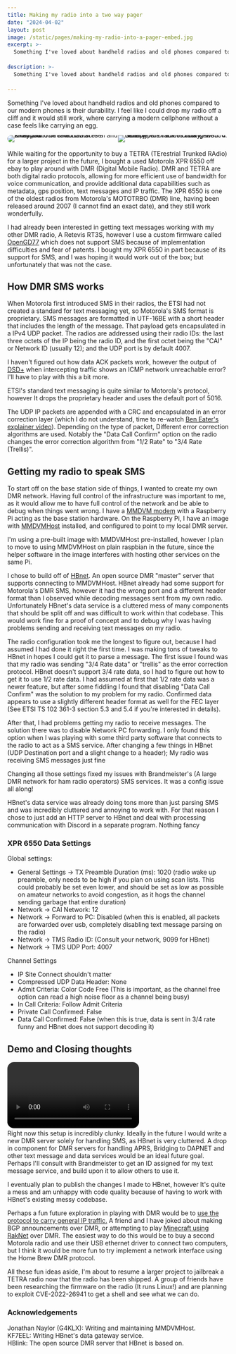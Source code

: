 ```yaml
---
title: Making my radio into a two way pager
date: "2024-04-02"
layout: post
image: /static/pages/making-my-radio-into-a-pager-embed.jpg
excerpt: >-
  Something I've loved about handheld radios and old phones compared to our modern phones is their durability. I feel like I could drop my radio off a cliff and it would still work, where carrying a modern cellphone without a case feels like carrying an egg...

description: >-
  Something I've loved about handheld radios and old phones compared to our modern phones is their durability. I feel like I could drop my radio off a cliff and it would still work, where carrying a modern cellphone without a case feels like carrying an egg...

---
```


Something I've loved about handheld radios and old phones compared to our modern phones is their durability. I feel like I could drop my radio off a cliff and it would still work, where carrying a modern cellphone without a case feels like carrying an egg. 

<div 
  style="border-radius: 15px; overflow:hidden; line-height:0"
  ><img 
    alt="Front photo of a Motorola XPR6550. The radio features a small monochrome LCD screen and a keypad" 
    srcset="/static/pages/making-my-radio-into-a-pager-xpr6550-front-@1x.jpg, /static/pages/making-my-radio-into-a-pager-xpr6550-front-@2x.jpg 2x" 
    src="/static/pages/making-my-radio-into-a-pager-xpr6550-front-@1x.jpg"
    style="max-width: 50%"
  ><img 
    alt="Side photo of a Motorola XPR6550. Notably, the radio is bulky, about 4 centimeters thick including the battery"
    srcset="/static/pages/making-my-radio-into-a-pager-xpr6550-side-@1x.jpg, /static/pages making-my-radio-into-a-pager-xpr6550-side-@2x.jpg 2x"
    src="/static/pages/making-my-radio-into-a-pager-xpr6550-side-@1x.jpg" 
    style="max-width: 50%"
></div>

<br>
While waiting for the opportunity to buy a TETRA (TErestrial Trunked RAdio) for a larger project in the future, I bought a used Motorola XPR 6550 off ebay to play around with DMR (Digital Mobile Radio). DMR and TETRA are both digital radio protocols, allowing for more efficient use of bandwidth for voice communication, and provide additional data capabilities such as metadata, gps position, text messages and IP traffic. The XPR 6550 is one of the oldest radios from Motorola's MOTOTRBO (DMR) line, having been released around 2007 (I cannot find an exact date), and they still work wonderfully. 

I had already been interested in getting text messages working with my other DMR radio, A Retevis RT3S, however I use a custom firmware called [OpenGD77](https://opengd77.com) which does not support SMS because of implementation difficulties and fear of patents. I bought my XPR 6550 in part because of its support for SMS, and I was hoping it would work out of the box; but unfortunately that was not the case.

## How DMR SMS works

When Motorola first introduced SMS in their radios, the ETSI had not created a standard for text messaging yet, so Motorola's SMS format is proprietary. SMS messages are formatted in UTF-16BE with a short header that includes the length of the message. That payload gets encapsulated in a IPv4 UDP packet. The radios are addressed using their radio IDs: the last three octets of the IP being the radio ID, and the first octet being the "CAI" or Network ID (usually 12); and the UDP port is by default 4007.

I haven't figured out how data ACK packets work, however the output of [DSD+](https://www.dsdplus.com/) when intercepting traffic shows an ICMP network unreachable error? I'll have to play with this a bit more.

ETSI's standard text messaging is quite similar to Motorola's protocol, however It drops the proprietary header and uses the default port of 5016.

The UDP IP packets are appended with a CRC and encapsulated in an error correction layer (which I do not understand, time to re-watch [Ben Eater's explainer video](https://www.youtube.com/watch?v=h0jloehRKas)). Depending on the type of packet, Different error correction algorithms are used. Notably the "Data Call Confirm" option on the radio changes the error correction algorithm from "1/2 Rate" to "3/4 Rate (Trellis)".

## Getting my radio to speak SMS

To start off on the base station side of things, I wanted to create my own DMR network. Having full control of the infrastructure was important to me, as it would allow me to have full control of the network and be able to debug when things went wrong. I have a [MMDVM modem](https://github.com/phl0/MMDVM_HS_Dual_Hat) with a Raspberry Pi acting as the base station hardware. On the Raspberry Pi, I have an image with [MMDVMHost](https://github.com/g4klx/MMDVMHost) installed, and configured to point to my local DMR server.

I'm using a pre-built image with MMDVMHost pre-installed, however I plan to move to using MMDVMHost on plain raspbian in the future, since the helper software in the image interferes with hosting other services on the same Pi. 

I chose to build off of [HBnet](https://github.com/kf7eel/hbnet). An open source DMR "master" server that supports connecting to MMDVMHost. HBnet already had some support for Motorola's DMR SMS, however it had the wrong port and a different header format than I observed while decoding messages sent from my own radio. Unfortunately HBnet's data service is a cluttered mess of many components that should be split off and was difficult to work within that codebase. This would work fine for a proof of concept and to debug why I was having problems sending and receiving text messages on my radio.

The radio configuration took me the longest to figure out, because I had assumed I had done it right the first time. I was making tons of tweaks to HBnet in hopes I could get it to parse a message. The first issue I found was that my radio was sending "3/4 Rate data" or "trellis" as the error correction protocol. HBnet doesn't support 3/4 rate data, so I had to figure out how to get it to use 1/2 rate data. I had assumed at first that 1/2 rate data was a newer feature, but after some fiddling I found that disabling "Data Call Confirm" was the solution to my problem for my radio. Confirmed data appears to use a slightly different header format as well for the FEC layer (See ETSI TS 102 361-3 section 5.3 and 5.4 if you're interested in details).

After that, I had problems getting my radio to receive messages. The solution there was to disable Network PC forwarding. I only found this option when I was playing with some third party software that connects to the radio to act as a SMS service. After changing a few things in HBnet (UDP Destination port and a slight change to a header); My radio was receiving SMS messages just fine

Changing all those settings fixed my issues with Brandmeister's (A large DMR network for ham radio operators) SMS services. It was a config issue all along!

HBnet's data service was already doing tons more than just parsing SMS and was incredibly cluttered and annoying to work with. For that reason I chose to just add an HTTP server to HBnet and deal with processing communication with Discord in a separate program. Nothing fancy

### XPR 6550 Data Settings

Global settings:
- General Settings -> TX Preamble Duration (ms): 1020 (radio wake up preamble, only needs to be high if you plan on using scan lists. This could probably be set even lower, and should be set as low as possible on amateur networks to avoid congestion, as it hogs the channel sending garbage that entire duration)
- Network -> CAI Network: 12 
- Network -> Forward to PC: Disabled (when this is enabled, all packets are forwarded over usb, completely disabling text message parsing on the radio)
- Network -> TMS Radio ID: (Consult your network, 9099 for HBnet)
- Network -> TMS UDP Port: 4007 

Channel Settings
- IP Site Connect shouldn't matter
- Compressed UDP Data Header: None
- Admit Criteria: Color Code Free (This is important, as the channel free option can read a high noise floor as a channel being busy)
- In Call Criteria: Follow Admit Criteria 
- Private Call Confirmed: False 
- Data Call Confirmed: False (when this is true, data is sent in 3/4 rate funny and HBnet does not support decoding it)

## Demo and Closing thoughts

<video style="max-width: 100%; border-radius: 15px" controls>
  <source src="/static/pages/making-my-radio-into-a-pager-demo.mp4" type="video/mp4">
</video>
<br>
Right now this setup is incredibly clunky. Ideally in the future I would write a new DMR server solely for handling SMS, as HBnet is very cluttered. A drop in component for DMR servers for handling APRS, Bridging to DAPNET and other text message and data services would be an ideal future goal. Perhaps I'll consult with Brandmeister to get an ID assigned for my text message service, and build upon it to allow others to use it.

I eventually plan to publish the changes I made to HBnet, however It's quite a mess and am unhappy with code quality because of having to work with HBnet's existing messy codebase.

Perhaps a fun future exploration in playing with DMR would be to [use the protocol to carry general IP traffic.](https://www.youtube.com/watch?v=Rs6NRC6L3xw) A friend and I have joked about making BGP announcements over DMR, or attempting to play [Minecraft using RakNet](https://modrinth.com/plugin/raknetify) over DMR. The easiest way to do this would be to buy a second Motorola radio and use their USB ethernet driver to connect two computers, but I think it would be more fun to try implement a network interface using the Home Brew DMR protocol. 

All these fun ideas aside, I'm about to resume a larger project to jailbreak a TETRA radio now that the radio has been shipped. A group of friends have been researching the firmware on the radio (It runs Linux!) and are planning to exploit CVE-2022-26941 to get a shell and see what we can do.

### Acknowledgements

Jonathan Naylor (G4KLX): Writing and maintaining MMDVMHost.<br>
KF7EEL: Writing HBnet's data gateway service.<br>
HBlink: The open source DMR server that HBnet is based on.<br>

